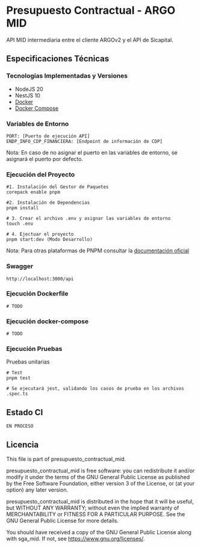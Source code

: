 # Presupuesto Contractual - ARGO MID

API MID intermediaria entre el cliente ARGOv2 y el API de Sicapital.

## Especificaciones Técnicas

### Tecnologías Implementadas y Versiones
* NodeJS 20
* NestJS 10
* [Docker](https://docs.docker.com/engine/install/)
* [Docker Compose](https://docs.docker.com/compose/)

### Variables de Entorno
```shell
PORT: [Puerto de ejecución API]
ENDP_INFO_CDP_FINANCIERA: [Endpoint de información de CDP]
```
Nota: En caso de no asignar el puerto en las variables de entorno, se asignará el puerto por defecto.

### Ejecución del Proyecto
```shell
#1. Instalación del Gestor de Paquetes
corepack enable pnpm

#2. Instalación de Dependencias
pnpm install

# 3. Crear el archivo .env y asignar las variables de entorno
touch .env

# 4. Ejectuar el proyecto
pnpm start:dev (Modo Desarrollo)
```
Nota: Para otras plataformas de PNPM consultar la [documentación oficial](https://pnpm.io/installation)

### Swagger
```shell
http://localhost:3000/api
```

### Ejecución Dockerfile
```shell
# TODO
```

### Ejecución docker-compose
```shell
# TODO
```

### Ejecución Pruebas

Pruebas unitarias
```shell
# Test
pnpm test

# Se ejecutará jest, validando los casos de prueba en los archivos .spec.ts

```

## Estado CI

```shell
EN PROCESO
```

## Licencia

This file is part of presupuesto_contractual_mid.

presupuesto_contractual_mid is free software: you can redistribute it and/or modify it under the terms of the GNU General Public License as published by the Free Software Foundation, either version 3 of the License, or (at your option) any later version.

presupuesto_contractual_mid is distributed in the hope that it will be useful, but WITHOUT ANY WARRANTY; without even the implied warranty of MERCHANTABILITY or FITNESS FOR A PARTICULAR PURPOSE. See the GNU General Public License for more details.

You should have received a copy of the GNU General Public License along with sga_mid. If not, see https://www.gnu.org/licenses/.
